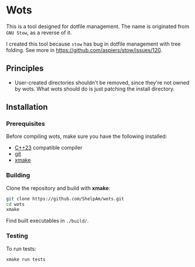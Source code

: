 # Wots

This is a tool designed for dotfile management. The name is originated from `GNU Stow`, as a reverse
of it.

I created this tool because `stow` has bug in dotfile management with tree folding. See more in
<https://github.com/aspiers/stow/issues/120>.

## Principles

* User-created directories shouldn't be removed, since they're not owned by wots. What wots should
  do is just patching the install directory.

## Installation

### Prerequisites

Before compiling wots, make sure you have the following installed:
* [C++23](https://en.cppreference.com/w/cpp/23.html) compatible compiler
* [git](https://git-scm.com/)
* [xmake](https://xmake.io/)

### Building

Clone the repository and build with **xmake**:
```bash
git clone https://github.com/ShelpAm/wots.git
cd wots
xmake
```

Find built executables in `./build/`.

### Testing

To run tests:
```bash
xmake run tests
```
